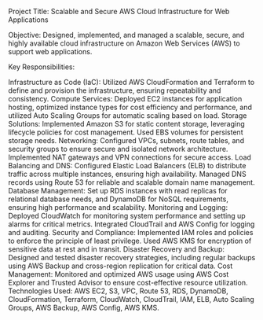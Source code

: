 Project Title: Scalable and Secure AWS Cloud Infrastructure for Web Applications

Objective: Designed, implemented, and managed a scalable, secure, and highly available cloud infrastructure on Amazon Web Services (AWS) to support web applications.

Key Responsibilities:

Infrastructure as Code (IaC): Utilized AWS CloudFormation and Terraform to define and provision the infrastructure, ensuring repeatability and consistency.
Compute Services: Deployed EC2 instances for application hosting, optimized instance types for cost efficiency and performance, and utilized Auto Scaling Groups for automatic scaling based on load.
Storage Solutions: Implemented Amazon S3 for static content storage, leveraging lifecycle policies for cost management. Used EBS volumes for persistent storage needs.
Networking: Configured VPCs, subnets, route tables, and security groups to ensure secure and isolated network architecture. Implemented NAT gateways and VPN connections for secure access.
Load Balancing and DNS: Configured Elastic Load Balancers (ELB) to distribute traffic across multiple instances, ensuring high availability. Managed DNS records using Route 53 for reliable and scalable domain name management.
Database Management: Set up RDS instances with read replicas for relational database needs, and DynamoDB for NoSQL requirements, ensuring high performance and scalability.
Monitoring and Logging: Deployed CloudWatch for monitoring system performance and setting up alarms for critical metrics. Integrated CloudTrail and AWS Config for logging and auditing.
Security and Compliance: Implemented IAM roles and policies to enforce the principle of least privilege. Used AWS KMS for encryption of sensitive data at rest and in transit.
Disaster Recovery and Backup: Designed and tested disaster recovery strategies, including regular backups using AWS Backup and cross-region replication for critical data.
Cost Management: Monitored and optimized AWS usage using AWS Cost Explorer and Trusted Advisor to ensure cost-effective resource utilization.
Technologies Used: AWS EC2, S3, VPC, Route 53, RDS, DynamoDB, CloudFormation, Terraform, CloudWatch, CloudTrail, IAM, ELB, Auto Scaling Groups, AWS Backup, AWS Config, AWS KMS.